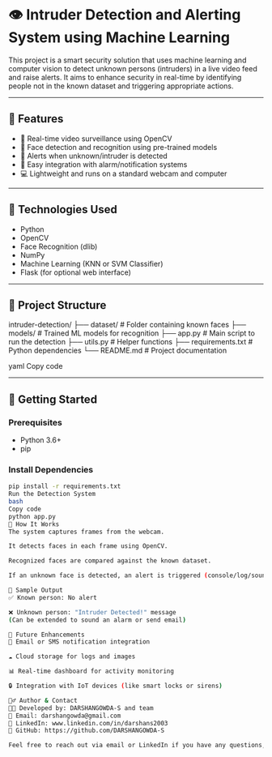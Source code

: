 # 👁️ Intruder Detection and Alerting System using Machine Learning

This project is a smart security solution that uses machine learning and computer vision to detect unknown persons (intruders) in a live video feed and raise alerts. It aims to enhance security in real-time by identifying people not in the known dataset and triggering appropriate actions.

---

## 📌 Features

- 🎥 Real-time video surveillance using OpenCV  
- 🧠 Face detection and recognition using pre-trained models  
- 🚨 Alerts when unknown/intruder is detected  
- 🔗 Easy integration with alarm/notification systems  
- 💻 Lightweight and runs on a standard webcam and computer  

---

## 🧠 Technologies Used

- Python  
- OpenCV  
- Face Recognition (dlib)  
- NumPy  
- Machine Learning (KNN or SVM Classifier)  
- Flask (for optional web interface)  

---

## 📁 Project Structure

intruder-detection/
├── dataset/ # Folder containing known faces
├── models/ # Trained ML models for recognition
├── app.py # Main script to run the detection
├── utils.py # Helper functions
├── requirements.txt # Python dependencies
└── README.md # Project documentation

yaml
Copy code

---

## 🚀 Getting Started

### Prerequisites

- Python 3.6+
- pip

### Install Dependencies

```bash
pip install -r requirements.txt
Run the Detection System
bash
Copy code
python app.py
🎯 How It Works
The system captures frames from the webcam.

It detects faces in each frame using OpenCV.

Recognized faces are compared against the known dataset.

If an unknown face is detected, an alert is triggered (console/log/sound/etc.).

📸 Sample Output
✅ Known person: No alert

❌ Unknown person: "Intruder Detected!" message
(Can be extended to sound an alarm or send email)

🔐 Future Enhancements
📧 Email or SMS notification integration

☁️ Cloud storage for logs and images

📊 Real-time dashboard for activity monitoring

🔒 Integration with IoT devices (like smart locks or sirens)

🙋‍♂️ Author & Contact
👨‍💻 Developed by: DARSHANGOWDA-S and team
📧 Email: darshangowda@gmail.com
🔗 LinkedIn: www.linkedin.com/in/darshans2003
🐙 GitHub: https://github.com/DARSHANGOWDA-S

Feel free to reach out via email or LinkedIn if you have any questions, suggestions, or need assistance with the project!


